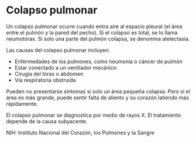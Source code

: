 Colapso pulmonar
================


Un colapso pulmonar ocurre cuando entra aire al espacio pleural (el área entre el pulmón y la pared del pecho). Si el colapso es total, se lo llama neumotórax. Si solo una parte del pulmón colapsa, se denomina atelectasia. 


Las causas del colapso pulmonar incluyen:

* Enfermedades de los pulmones, como neumonía o cáncer de pulmón
* Estar conectado a un ventilador mecánico
* Cirugía del tórax o abdomen
* Vía respiratoria obstruida


Pueden no presentarse síntomas si solo un área pequeña colapsa. Pero si el área es más grande, puede sentir falta de aliento y su corazón latiendo más rápidamente. 


El colapso pulmonar se diagnostica por medio de rayos X. El tratamiento depende de la causa subyacente. 


NIH: Instituto Nacional del Corazón, los Pulmones y la Sangre 

